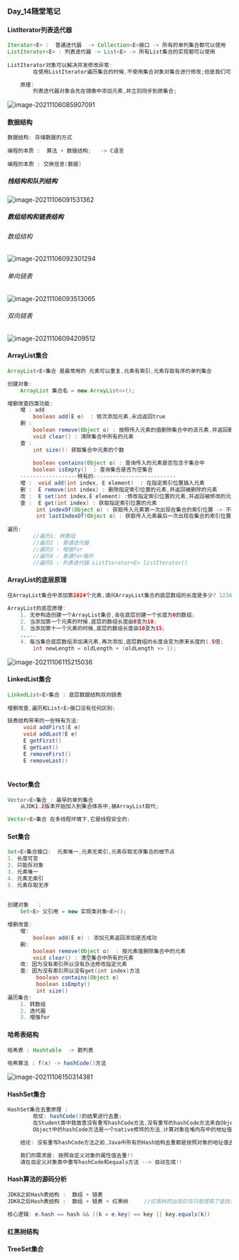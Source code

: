 ### Day_14随堂笔记

#### ListIterator<E>列表迭代器

```java
Iterator<E> :  普通迭代器  -> Collection<E>接口 -> 所有的单列集合都可以使用
ListIterator<E> : 列表迭代器 -> List<E> -> 所有List集合的实现都可以使用 
    
ListIterator对象可以解决并发修改异常:
        在使用ListIterator遍历集合的时候,不使用集合对象对集合进行修改;但是我们可以使用列表迭代器对象对集合进行修改;

    原理:
        列表迭代器对象会先在镜像中添加元素,并立刻同步到原集合;    
```

![image-20211106085907091](谈斌_Day_14随堂笔记.assets/image-20211106085907091.png)

#### 数据结构

```java
数据结构: 存储数据的方式
   
编程的本质 :  算法 + 数据结构;   -> C语言  
    
编程的本质 : 交换信息(数据)    
```

##### 栈结构和队列结构

![image-20211106091531362](谈斌_Day_14随堂笔记.assets/image-20211106091531362.png)

##### 数组结构和链表结构

###### 数组结构

![image-20211106092301294](谈斌_Day_14随堂笔记.assets/image-20211106092301294.png)

###### 单向链表

![image-20211106093513065](谈斌_Day_14随堂笔记.assets/image-20211106093513065.png)

###### 双向链表

![image-20211106094209512](谈斌_Day_14随堂笔记.assets/image-20211106094209512.png)

#### ArrayList<E>集合

```java
ArrayList<E>集合 是最常用的 元素可以重复,元素有索引,元素存取有序的单列集合

创建对象:
	ArrayList 集合名 = new ArrayList<>();

增删改查四类功能:
	增 : add
    	boolean add(E e)  : 依次添加元素,永远返回true
    删 :
		boolean remove(Object o) : 按照传入元素的值删除集合中的该元素,并返回删除是否成功
        void clear() : 清除集合中所有的元素    
    查 :   
        int size(): 获取集合中元素的个数
            
        boolean contains(Object o) : 查询传入的元素是否包含于集合中
     	boolean isEmpty()  : 查询集合是否为空集合
    ------------------特有的--------------------------    
    增 :  void add(int index, E element)  : 在指定索引位置插入元素       
    删 :  E remove(int index) : 删除指定索引位置的元素,并返回被删除的元素
    改 :  E set(int index,E element) :修改指定索引位置的元素,并返回被修改的元素 
    查 :  E get(int index) : 获取指定索引位置的元素  
         int indexOf(Object o) : 获取传入元素第一次出现在集合的索引位置 -> 不存在返回-1
         int lastIndexOf(Object o) : 获取传入元素最后一次出现在集合的索引位置 -> 不存在返回-1
        
遍历:
		//遍历1: 转数组
        //遍历2 : 普通迭代器
		//遍历3 : 增强for
        //遍历4 : 普通for循环
        //遍历5 : 列表迭代器 ListIterator<E> listIterator()
```

#### ArrayList的底层原理

```java
往ArrayList集合中添加第1024个元素,请问ArrayList集合的底层数组的长度是多少? 1234
    
ArrayList的底层原理:
	1. 无参构造创建一个ArrayList集合,会在底层创建一个长度为0的数组;
	2. 当添加第一个元素的时候,底层的数组长度由0变为10;
	3. 当添加第十一个元素的时候,底层的数组长度由10变为15;
	.....
    4. 每当集合底层数组添加满元素,再次添加,底层数组的长度会变为原来长度的1.5倍;
		int newLength = oldLength + (oldLength >> 1);
```

![image-20211106115215036](谈斌_Day_14随堂笔记.assets/image-20211106115215036.png)

#### LinkedList<E>集合

```java
LinkedList<E>集合 : 底层数据结构双向链表
    
增删改查,遍历和List<E>接口没有任何区别;

链表结构带来的一些特有方法:
	 void addFirst(E e) 
     void addLast(E e) 
 	 E getFirst()  
     E getLast()  
     E removeFirst()
     E removeLast() 
     
```

#### Vector<E>集合

```java
Vector<E>集合 : 最早的单列集合
    从JDK1.2版本开始加入到集合体系中,被ArrayList取代;

Vector<E>集合 在多线程环境下,它是线程安全的;
```

#### Set<E>集合

```java
Set<E>集合接口:  元素唯一,元素无索引,元素存取无序集合的根节点
1. 长度可变
2. 只能存对象
3. 元素唯一
4. 元素无索引
5. 元素存取无序    
    
    
创建对象   :
	Set<E> 父引用 = new 实现类对象<E>();

增删改查:
	增: 
		boolean add(E e) : 添加元素返回添加是否成功
    删:
		boolean remove(Object o)  : 按元素值删除集合中的元素
        void clear() : 清空集合中所有的元素
    改: 因为没有索引所以没有办法修改指定元素
	查: 因为没有索引所以没有get(int index)方法
         boolean contains(Object o)  
         boolean isEmpty() 
		 int size()  
遍历集合:
	1. 转数组
    2. 迭代器
    3. 增强for
```

#### 哈希表结构

```java
哈希表 : Hashtable  -> 散列表
    
哈希算法 : f(x) -> hashCode()方法   
```

![image-20211106150314381](谈斌_Day_14随堂笔记.assets/image-20211106150314381.png)

#### HashSet<E>集合

```java
HashSet集合去重原理 :
        依仗: hashCode()的结果进行去重;
        在Student类中我故意没有重写hashCode方法,没有重写的hashCode方法来自Object!!
        Object中的hashCode方法是一个native修饰的方法,计算对象在堆内存中的地址值!!

    结论: 没有重写hashCode方法之前,Java中所有的Hash结构去重都是按照对象的地址值去重!!

    我们的需求是: 按照自定义对象的属性值去重!!
    请在自定义对象类中重写hashCode和equals方法 --> 自动生成!!
```

#### Hash算法的源码分析

```java
JDK8之前Hash表结构 :  数组 + 链表
JDK8之后Hash表结构 :  数组 + 链表 + 红黑树     //红黑树的出现仅仅只是提高了查找元素的效率
    
核心逻辑: e.hash == hash && ((k = e.key) == key || key.equals(k))    
```

#### 红黑树结构

#### TreeSet<E>集合
